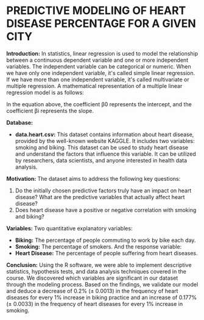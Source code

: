 # PREDICTIVE MODELING OF HEART DISEASE PERCENTAGE FOR A GIVEN CITY

**Introduction:**
In statistics, linear regression is used to model the relationship between a continuous dependent variable and one or more independent variables. The independent variable can be categorical or numeric. When we have only one independent variable, it's called simple linear regression. If we have more than one independent variable, it's called multivariate or multiple regression. A mathematical representation of a multiple linear regression model is as follows: 

In the equation above, the coefficient β0 represents the intercept, and the coefficient βi represents the slope.

**Database:**
- **data.heart.csv:** This dataset contains information about heart disease, provided by the well-known website KAGGLE. It includes two variables: smoking and biking. This dataset can be used to study heart disease and understand the factors that influence this variable. It can be utilized by researchers, data scientists, and anyone interested in health data analysis.

**Motivation:**
The dataset aims to address the following key questions:
1. Do the initially chosen predictive factors truly have an impact on heart disease? What are the predictive variables that actually affect heart disease?
2. Does heart disease have a positive or negative correlation with smoking and biking?

**Variables:**
Two quantitative explanatory variables:
- **Biking:** The percentage of people commuting to work by bike each day.
- **Smoking:** The percentage of smokers.
And the response variable:
- **Heart Disease:** The percentage of people suffering from heart diseases.

**Conclusion:**
Using the R software, we were able to implement descriptive statistics, hypothesis tests, and data analysis techniques covered in the course. We discovered which variables are significant in our dataset through the modeling process.
Based on the findings, we validate our model and deduce a decrease of 0.2% (± 0.0013) in the frequency of heart diseases for every 1% increase in biking practice and an increase of 0.177% (± 0.0033) in the frequency of heart diseases for every 1% increase in smoking.
